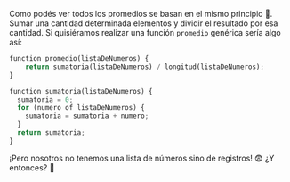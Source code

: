 Como podés ver todos los promedios se basan en el mismo principio :eyes:. Sumar una cantidad determinada elementos y dividir el resultado por esa cantidad. Si quisiéramos realizar una función `promedio` genérica sería algo así:

```python
function promedio(listaDeNumeros) {
	return sumatoria(listaDeNumeros) / longitud(listaDeNumeros);
}

function sumatoria(listaDeNumeros) {
  sumatoria = 0;
  for (numero of listaDeNumeros) {
    sumatoria = sumatoria + numero;
  }
  return sumatoria;
}
```
¡Pero nosotros no tenemos una lista de números sino de registros! :fearful: ¿Y entonces? :thought_balloon:
